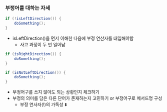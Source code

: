 ### 부정어를 대하는 자세

```java
if (!isLeftDirection()) {
    doSomething();    
}
```

* isLeftDirection()을 먼저 이해한 다음에 부정 연산자를 대입해야함
  * 사고 과정이 두 번 일어남

```java
if (isRightDirection()) {
    doSomething();
}

if (isNotLeftDirection()) {
    doSomething();    
}
```

* 부정어구를 쓰지 않아도 되는 상황인지 체크하기
* 부정의 의미를 담은 다른 단어가 존재하는지 고민하기 or 부정어구로 메서드명 구성
  * 부정 연사자(!)의 가독성 ⬇️